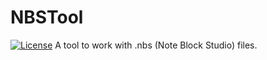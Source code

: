 # NBSTool
[![License](https://img.shields.io/github/license/IoeCmcomc/NBSTool "License")](https://opensource.org/licenses/MIT "License")
A tool to work with .nbs (Note Block Studio) files.
